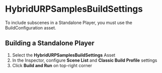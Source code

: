 # HybridURPSamplesBuildSettings

To include subscenes in a Standalone Player, you must use the BuildConfiguration asset.

## Building a Standalone Player

1. Select the **HybridURPSamplesBuildSettings** Asset
2. In the Inspector, configure **Scene List** and **Classic Build Profile** settings
3. Click **Build and Run** on top-right corner
